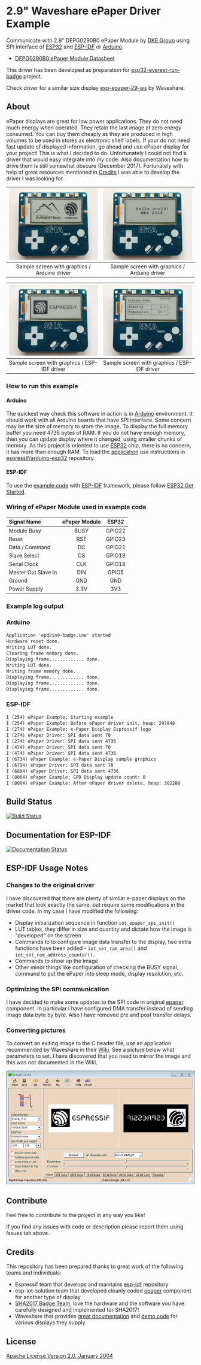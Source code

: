 # 2.9" Waveshare ePaper Driver Example

Communicate with 2.9" DEPG0290B0 ePaper Module by [DKE Group](http://www.china-epaper.com/) using SPI interface of [ESP32](http://espressif.com/en/products/hardware/esp32/overview) and [ESP-IDF](https://github.com/espressif/esp-idf) or [Arduino](https://www.arduino.cc/).

* [DEPG0290B0 ePaper Module Datasheet](pictures/DEPG0290B01V3.0.pdf)

This driver has been developed as preparation for [esp32-everest-run-badge](https://github.com/krzychb/esp32-everest-run-badge) project.

Check driver for a similar size display [esp-epaper-29-ws](https://github.com/krzychb/esp-epaper-29-ws) by Waveshare.


## About

ePaper displays are great for low power applications. They do not need much energy when operated. They retain the last image at zero energy consumed. You can buy them cheaply as they are produced in high volumes to be used in stores as electronic shelf labels. If your do not need fast update of displayed information, go ahead and use ePaper display for your project! This is what I decided to do. Unfortunately I could not find a driver that would easy integrate into my code. Also documentation how to drive them is still somewhat obscure (December 2017). Fortunately with help of great resources mentioned in [Credits](#credits) I was able to develop the driver I was looking for.


| ![alt text](pictures/badge-arduino-logo.jpg "Sample screen with graphics / Arduino driver") | ![alt text](pictures/badge-arduino-text.jpg "Sample screen with text / Arduino driver") |
|:---:|:---:|
| Sample screen with graphics / Arduino driver | Sample screen with graphics / Arduino driver |

| ![alt text](pictures/badge-esp-idf-logo.jpg "Sample screen with graphics / ESP-IDF driver") | ![alt text](pictures/badge-esp-idf-text.jpg "Sample screen with text / ESP-IDF driver") |
|:---:|:---:|
| Sample screen with graphics / ESP-IDF driver | Sample screen with graphics / ESP-IDF driver |


### How to run this example

#### Arduino

The quickest way check this software in action is in [Arduino](https://www.arduino.cc/) environment. It should work with all Arduino boards that have SPI interface. Some concern may be the size of memory to store the image. To display the full memory buffer you need 4736 bytes of RAM. If you do not have enough memory, then you can update display where it changed, using smaller chunks of memory. As this project is oriented to use [ESP32](http://espressif.com/en/products/hardware/esp32/overview) chip, there is no concern, it has more than enough RAM. To load the [application](Arduino/epd2in9-badge) use instructions in [espressif/arduino-esp32](https://github.com/espressif/arduino-esp32) repository.

#### ESP-IDF

To use the [example code](main) with [ESP-IDF](https://github.com/espressif/esp-idf) framework, please follow [ESP32 Get Started](https://esp-idf.readthedocs.io/en/latest/get-started/index.html).


### Wiring of ePaper Module used in example code

| Signal Name | ePaper Module | ESP32 |
| :--- | :---: | :---: |
| Module Busy | BUSY | GPIO22 |
| Reset | RST | GPIO23 |
| Data / Command | DC | GPIO21 |
| Slave Select | CS | GPIO19 |
| Serial Clock | CLK | GPIO18 |
| Master Out Slave In | DIN | GPIO5 |
| Ground | GND | GND |
| Power Supply | 3.3V | 3V3 |


### Example log output

### Arduino

```
Application 'epd2in9-badge.ino' started
Hardware reset done.
Writing LUT done.
Clearing frame memory done.
Displaying frame............. done.
Writing LUT done.
Writing frame memory done.
Displaying frame............. done.
Displaying frame............. done.
Displaying frame............. done.
```

### ESP-IDF

```
I (254) ePaper Example: Starting example
I (254) ePaper Example: Before ePaper driver init, heap: 297848
I (274) ePaper Example: e-Paper Display Espressif logo
I (274) ePaper Driver: SPI data sent 70
I (274) ePaper Driver: SPI data sent 4736
I (474) ePaper Driver: SPI data sent 70
I (474) ePaper Driver: SPI data sent 4736
I (6734) ePaper Example: e-Paper Display sample graphics
I (6794) ePaper Driver: SPI data sent 70
I (6804) ePaper Driver: SPI data sent 4736
I (8064) ePaper Example: EPD Display update count: 0
I (8064) ePaper Example: After ePaper driver delete, heap: 302288
```

## Build Status

[![Build Status](https://travis-ci.org/krzychb/esp-epaper-29-dke.svg?branch=master)](https://travis-ci.org/krzychb/esp-epaper-29-dke)


## Documentation for ESP-IDF

[![Documentation Status](https://readthedocs.org/projects/esp-epaper-29-dke/badge/?version=latest)](http://esp-epaper-29-dke.readthedocs.io/en/latest/?badge=latest)


## ESP-IDF Usage Notes

### Changes to the original driver

I have discovered that there are plenty of similar e-paper displays on the market that look exactly the same, but require some modifications in the driver code. In my case I have modified the following:

* Display initialization sequence in function `iot_epaper_spi_init()`
* LUT tables, they differ in size and quantity and dictate how the image is "developed" on the screen
* Commands to to configure image data transfer to the display, two extra functions have been added - `iot_set_ram_area()` and `iot_set_ram_address_counter()`.
* Commands to show up the image
* Other minor things like configuration of checking the BUSY signal, command to put the ePaper into sleep mode, display resolution, etc.


### Optimizing the SPI communication

I have decided to make some updates to the SPI code in original [epaper](https://github.com/espressif/esp-iot-solution/tree/master/components/spi_devices/epaper/test) component. In particular I have configured DMA transfer instead of sending image data byte by byte. Also I have removed pre and post transfer delays.


### Converting pictures

To convert an exiting image to the C header file, use an application recommended by Waveshare in their [Wiki](https://www.waveshare.com/wiki/2.9inch_e-Paper_Module#How_to_display_an_image). See a picture below what parameters to set. I have discovered that you need to mirror the image and this was not documented in the Wiki.

![alt text](pictures/image-conversion-setup.png "Example how to set up the application to convert an image to the C header file")


## Contribute

Feel free to contribute to the project in any way you like!

If you find any issues with code or description please report them using *Issues* tab above.


## Credits

This repository has been prepared thanks to great work of the following teams and individuals:

* Espressif team that develops and maintains [esp-idf](https://github.com/espressif/esp-idf)  repository
* esp-iot-solution team that developed cleanly coded [epaper](https://github.com/espressif/esp-iot-solution/tree/master/components/spi_devices/epaper/test) component for another type of display
* [SHA2017 Badge Team](https://twitter.com/sha2017badge), love the hardware and the software you have carefully designed and implemented for SHA2017!
* Waveshare that provides [great documentation](https://www.waveshare.com/wiki/2.9inch_e-Paper_Module) and [demo code](https://www.waveshare.com/wiki/File:2.9inch_e-Paper_Module_code.7z) for various displays they supply


## License

[Apache License Version 2.0, January 2004](LICENSE)
